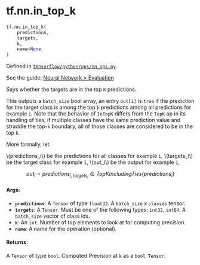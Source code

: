 <div itemscope itemtype="http://developers.google.com/ReferenceObject">
<meta itemprop="name" content="tf.nn.in_top_k" />
<meta itemprop="path" content="Stable" />
</div>

# tf.nn.in_top_k

``` python
tf.nn.in_top_k(
    predictions,
    targets,
    k,
    name=None
)
```



Defined in [`tensorflow/python/ops/nn_ops.py`](https://www.tensorflow.org/code/tensorflow/python/ops/nn_ops.py).

See the guide: [Neural Network > Evaluation](../../../../api_guides/python/nn.md#Evaluation)

Says whether the targets are in the top `K` predictions.

This outputs a `batch_size` bool array, an entry `out[i]` is `true` if the
prediction for the target class is among the top `k` predictions among
all predictions for example `i`. Note that the behavior of `InTopK` differs
from the `TopK` op in its handling of ties; if multiple classes have the
same prediction value and straddle the top-`k` boundary, all of those
classes are considered to be in the top `k`.

More formally, let

  \\(predictions_i\\) be the predictions for all classes for example `i`,
  \\(targets_i\\) be the target class for example `i`,
  \\(out_i\\) be the output for example `i`,

$$out_i = predictions_{i, targets_i} \in TopKIncludingTies(predictions_i)$$

#### Args:

* <b>`predictions`</b>: A `Tensor` of type `float32`.
    A `batch_size` x `classes` tensor.
* <b>`targets`</b>: A `Tensor`. Must be one of the following types: `int32`, `int64`.
    A `batch_size` vector of class ids.
* <b>`k`</b>: An `int`. Number of top elements to look at for computing precision.
* <b>`name`</b>: A name for the operation (optional).


#### Returns:

A `Tensor` of type `bool`. Computed Precision at `k` as a `bool Tensor`.
